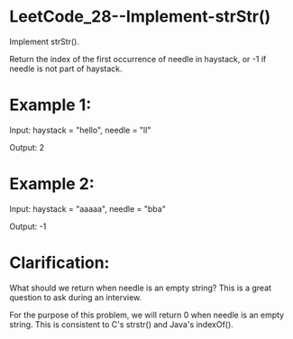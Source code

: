 # LeetCode_28--Implement-strStr()

Implement strStr().

Return the index of the first occurrence of needle in haystack, or -1 if needle is not part of haystack.

# Example 1:

Input: haystack = "hello", needle = "ll"

Output: 2

# Example 2:

Input: haystack = "aaaaa", needle = "bba"

Output: -1

# Clarification:

What should we return when needle is an empty string? This is a great question to ask during an interview.

For the purpose of this problem, we will return 0 when needle is an empty string. This is consistent to C's strstr() and Java's indexOf().
